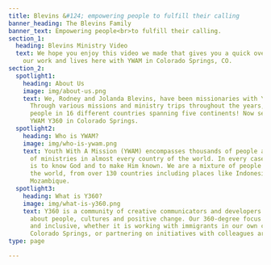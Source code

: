 ```yaml
---
title: Blevins &#124; empowering people to fulfill their calling
banner_heading: The Blevins Family
banner_text: Empowering people<br>to fulfill their calling.
section_1:
  heading: Blevins Ministry Video
  text: We hope you enjoy this video we made that gives you a quick overview<br>of
    our work and lives here with YWAM in Colorado Springs, CO.
section_2:
  spotlight1:
    heading: About Us
    image: img/about-us.png
    text: We, Rodney and Jolanda Blevins, have been missionaries with YWAM since 1997.
      Through various missions and ministry trips throughout the years, we have impacted
      people in 16 different countries spanning five continents! Now serving with
      YWAM Y360 in Colorado Springs.
  spotlight2:
    heading: Who is YWAM?
    image: img/who-is-ywam.png
    text: Youth With A Mission (YWAM) encompasses thousands of people and hundreds
      of ministries in almost every country of the world. In every case, our passion
      is to know God and to make Him known. We are a mixture of people from all over
      the world, from over 130 countries including places like Indonesia, Nepal and
      Mozambique.
  spotlight3:
    heading: What is Y360?
    image: img/what-is-y360.png
    text: Y360 is a community of creative communicators and developers passionate
      about people, cultures and positive change. Our 360-degree focus is broad, holistic
      and inclusive, whether it is working with immigrants in our own community of
      Colorado Springs, or partnering on initiatives with colleagues around the world.
type: page

---
```

